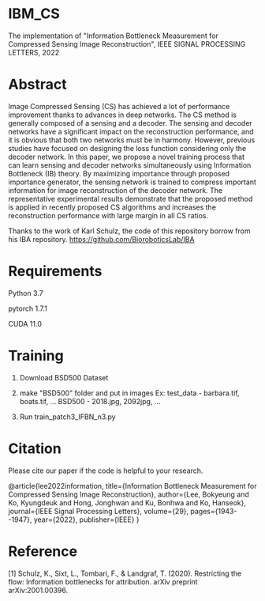 # IBM_CS
The implementation of "Information Bottleneck Measurement for Compressed Sensing Image Reconstruction", IEEE SIGNAL PROCESSING LETTERS, 2022

# Abstract
Image Compressed Sensing (CS) has achieved a lot of performance improvement thanks to advances in deep networks. The CS method is generally composed of a sensing and a decoder. The sensing and decoder networks have a significant impact on the reconstruction performance, and it is obvious that both two networks must be in harmony. However, previous studies have focused on designing the loss function considering only the decoder network. In this paper, we propose a novel training process that can learn sensing and decoder networks simultaneously using Information Bottleneck (IB) theory. By maximizing importance through proposed importance generator, the sensing network is trained to compress important information for image reconstruction of the decoder network. The representative experimental results demonstrate that the proposed method is applied in recently proposed CS algorithms and increases the reconstruction performance with large margin in all CS ratios.

Thanks to the work of Karl Schulz, the code of this repository borrow from his IBA repository. https://github.com/BioroboticsLab/IBA

# Requirements
Python 3.7

pytorch 1.7.1

CUDA 11.0

# Training

1. Download BSD500 Dataset

2. make "BSD500" folder and put in images
Ex: 
test_data - barbara.tif, boats.tif, ...
BSD500 - 2018.jpg, 2092jpg, ...

3. Run train_patch3_IFBN_n3.py

# Citation
Please cite our paper if the code is helpful to your research.

@article{lee2022information,
  title={Information Bottleneck Measurement for Compressed Sensing Image Reconstruction},
  author={Lee, Bokyeung and Ko, Kyungdeuk and Hong, Jonghwan and Ku, Bonhwa and Ko, Hanseok},
  journal={IEEE Signal Processing Letters},
  volume={29},
  pages={1943--1947},
  year={2022},
  publisher={IEEE}
}

# Reference
[1] Schulz, K., Sixt, L., Tombari, F., & Landgraf, T. (2020). Restricting the flow: Information bottlenecks for attribution. arXiv preprint arXiv:2001.00396.
